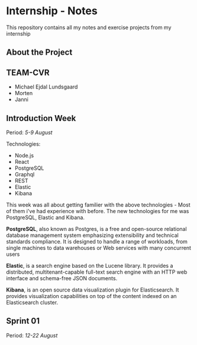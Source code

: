 # Internship - Notes

This repository contains all my notes and exercise projects from my internship

## About the Project

## TEAM-CVR

-   Michael Ejdal Lundsgaard
-   Morten
-   Janni

## Introduction Week

Period: _*5-9 August*_

Technologies:

-   Node.js
-   React
-   PostgreSQL
-   Graphql
-   REST
-   Elastic
-   Kibana

This week was all about getting familier with the above technologies - Most of them i've had experience with before. The new technologies for me was PostgreSQL, Elastic and Kibana.

**PostgreSQL**, also known as Postgres, is a free and open-source relational database management system emphasizing extensibility and technical standards compliance. It is designed to handle a range of workloads, from single machines to data warehouses or Web services with many concurrent users

**Elastic**, is a search engine based on the Lucene library. It provides a distributed, multitenant-capable full-text search engine with an HTTP web interface and schema-free JSON documents.

**Kibana**, is an open source data visualization plugin for Elasticsearch. It provides visualization capabilities on top of the content indexed on an Elasticsearch cluster.

## Sprint 01

Period: _*12-22 August*_
